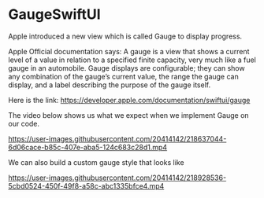 # GaugeSwiftUI

Apple introduced a new view which is called Gauge to display progress. 


Apple Official documentation says:
A gauge is a view that shows a current level of a value in relation to a specified finite capacity, very much like a fuel gauge in an automobile. Gauge displays are configurable; they can show any combination of the gauge’s current value, the range the gauge can display, and a label describing the purpose of the gauge itself.

Here is the link: 
https://developer.apple.com/documentation/swiftui/gauge



The video below shows us what we expect when we implement Gauge on our code.

https://user-images.githubusercontent.com/20414142/218637044-6d06cace-b85c-407e-aba5-124c683c28d1.mp4 


We can also build a custom gauge style that looks like

https://user-images.githubusercontent.com/20414142/218928536-5cbd0524-450f-49f8-a58c-abc1335bfce4.mp4

